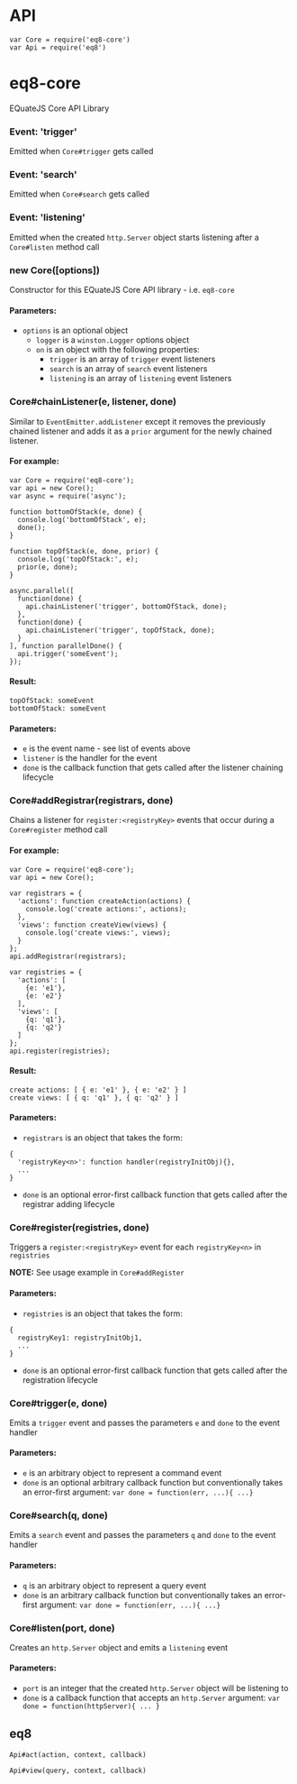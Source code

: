 # API

```
var Core = require('eq8-core')
var Api = require('eq8')
```

# eq8-core

EQuateJS Core API Library

### Event: 'trigger'

Emitted when `Core#trigger` gets called

### Event: 'search'

Emitted when `Core#search` gets called

### Event: 'listening'

Emitted when the created `http.Server` object starts listening after a `Core#listen` method call

### new Core([options])

Constructor for this EQuateJS Core API library - i.e. `eq8-core`

#### Parameters:

- `options` is an optional object
  - `logger` is a `winston.Logger` options object
  - `on` is an object with the following properties:
     - `trigger` is an array of `trigger` event listeners
     - `search` is an array of `search` event listeners
     - `listening` is an array of `listening` event listeners

### Core#chainListener(e, listener, done)

Similar to `EventEmitter.addListener` except it removes the previously chained listener and adds it as a `prior` argument for the newly chained listener.

#### For example:

```
var Core = require('eq8-core');
var api = new Core();
var async = require('async');

function bottomOfStack(e, done) {
  console.log('bottomOfStack', e);
  done();
}

function topOfStack(e, done, prior) {
  console.log('topOfStack:', e);
  prior(e, done);
}

async.parallel([
  function(done) {
    api.chainListener('trigger', bottomOfStack, done);
  },
  function(done) {
    api.chainListener('trigger', topOfStack, done); 
  }
], function parallelDone() {
  api.trigger('someEvent');
});
```

#### Result:

```
topOfStack: someEvent
bottomOfStack: someEvent
```

#### Parameters:

- `e` is the event name - see list of events above
- `listener` is the handler for the event
- `done` is the callback function that gets called after the listener chaining lifecycle

### Core#addRegistrar(registrars, done)

Chains a listener for `register:<registryKey>` events that occur during a `Core#register` method call

#### For example:

```
var Core = require('eq8-core');
var api = new Core();

var registrars = {
  'actions': function createAction(actions) {
    console.log('create actions:', actions);
  },
  'views': function createView(views) {
    console.log('create views:', views);
  }
};
api.addRegistrar(registrars);

var registries = {
  'actions': [
    {e: 'e1'},
    {e: 'e2'}
  ],
  'views': [
    {q: 'q1'},
    {q: 'q2'}
  ]
};
api.register(registries);

```

#### Result:

```
create actions: [ { e: 'e1' }, { e: 'e2' } ]
create views: [ { q: 'q1' }, { q: 'q2' } ]
```

#### Parameters:

- `registrars` is an object that takes the form:

```
{
  'registryKey<n>': function handler(registryInitObj){},
  ...
}
``` 

- `done` is an optional error-first callback function that gets called after the registrar adding lifecycle

### Core#register(registries, done)

Triggers a `register:<registryKey>` event for each `registryKey<n>` in `registries`

**NOTE:** See usage example in `Core#addRegister`

#### Parameters:

- `registries` is an object that takes the form:

```
{
  registryKey1: registryInitObj1,
  ...
}
```


- `done` is an optional error-first callback function that gets called after the registration lifecycle

### Core#trigger(e, done)

Emits a `trigger` event and passes the parameters `e` and `done` to the event handler

#### Parameters:

- `e` is an arbitrary object to represent a command event
- `done` is an optional arbitrary callback function but conventionally takes an error-first argument: `var done = function(err, ...){ ...}`

### Core#search(q, done)

Emits a `search` event and passes the parameters `q` and `done` to the event handler

#### Parameters:

- `q` is an arbitrary object to represent a query event
- `done` is an arbitrary callback function but conventionally takes an error-first argument: `var done = function(err, ...){ ...}`

### Core#listen(port, done)

Creates an `http.Server` object and emits a `listening` event

#### Parameters:

- `port` is an integer that the created `http.Server` object will be listening to
- `done` is a callback function that accepts an `http.Server` argument: `var done = function(httpServer){ ... }`


## eq8

`Api#act(action, context, callback)`

`Api#view(query, context, callback)`
